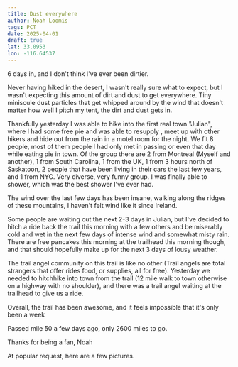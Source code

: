 ```yaml
---
title: Dust everywhere
author: Noah Loomis
tags: PCT
date: 2025-04-01
draft: true
lat: 33.0953
lon: -116.64537
---
```

6 days in, and I don't think I've ever been dirtier. 

Never having hiked in the desert, I wasn't really sure what to expect, but I wasn't expecting this amount of dirt and dust to get everywhere. Tiny miniscule dust particles that get whipped around by the wind that doesn't matter how well I pitch my tent, the dirt and dust gets in.

Thankfully yesterday I was able to hike into the first real town "Julian", where I had some free pie and was able to resupply , meet up with other hikers and hide out from the rain in a motel room for the night. We fit 8 people, most of them people I had only met in passing or even that day while eating pie in town.   Of the group there are 2 from Montreal (Myself and another), 1 from South Carolina, 1 from the UK, 1 from 3 hours north of Saskatoon, 2 people that have been living in their cars the last few years, and 1 from NYC. Very diverse, very funny group. I was finally able to shower, which was the best shower I've ever had. 

The wind over the last few days has been insane, walking along the ridges of these mountains, I haven't felt wind like it since Ireland.

Some people are waiting out the next 2-3 days in Julian, but I've decided to hitch a ride back the trail this morning with a few others and be miserably cold and wet in the next few days of intense wind and somewhat misty rain. There are free pancakes this morning at the trailhead this morning though, and that should hopefully make up for the next 3 days of lousy weather. 

The trail angel community on this trail is like no other (Trail angels are total strangers that offer rides  food, or supplies, all for free). Yesterday we needed to hitchhike into town from the trail (12 mile walk to town otherwise on a highway with no shoulder), and there was a trail angel waiting at the trailhead to give us a ride.

Overall, the trail has been awesome, and it feels impossible that it's only been a week 

Passed mile 50 a few days ago, only 2600 miles to go. 


Thanks for being a fan,
Noah

At popular request, here are a few pictures. 
